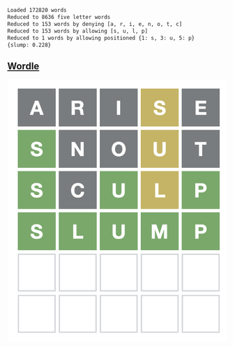 ```
Loaded 172820 words
Reduced to 8636 five letter words
Reduced to 153 words by denying [a, r, i, e, n, o, t, c]
Reduced to 153 words by allowing [s, u, l, p]
Reduced to 1 words by allowing positioned {1: s, 3: u, 5: p}
{slump: 0.228}
```

## [Wordle](https://www.powerlanguage.co.uk/wordle/)

![slump](github/slump@2x.png)
